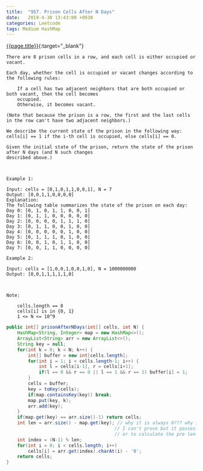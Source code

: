 ```yaml
---
title:  "957. Prison Cells After N Days"
date:   2019-4-30 13:43:00 +0930
categories: Leetcode
tags: Medium HashMap
---
```


[{{page.title}}](https://leetcode.com/problems/prison-cells-after-n-days/){:target="_blank"}

    There are 8 prison cells in a row, and each cell is either occupied or vacant.

    Each day, whether the cell is occupied or vacant changes according to the following rules:

        If a cell has two adjacent neighbors that are both occupied or both vacant, then the cell becomes
        occupied.
        Otherwise, it becomes vacant.

    (Note that because the prison is a row, the first and the last cells in the row can't have two adjacent neighbors.)

    We describe the current state of the prison in the following way: cells[i] == 1 if the i-th cell is occupied, else cells[i] == 0.

    Given the initial state of the prison, return the state of the prison after N days (and N such changes
    described above.)



    Example 1:

    Input: cells = [0,1,0,1,1,0,0,1], N = 7
    Output: [0,0,1,1,0,0,0,0]
    Explanation:
    The following table summarizes the state of the prison on each day:
    Day 0: [0, 1, 0, 1, 1, 0, 0, 1]
    Day 1: [0, 1, 1, 0, 0, 0, 0, 0]
    Day 2: [0, 0, 0, 0, 1, 1, 1, 0]
    Day 3: [0, 1, 1, 0, 0, 1, 0, 0]
    Day 4: [0, 0, 0, 0, 0, 1, 0, 0]
    Day 5: [0, 1, 1, 1, 0, 1, 0, 0]
    Day 6: [0, 0, 1, 0, 1, 1, 0, 0]
    Day 7: [0, 0, 1, 1, 0, 0, 0, 0]

    Example 2:

    Input: cells = [1,0,0,1,0,0,1,0], N = 1000000000
    Output: [0,0,1,1,1,1,1,0]



    Note:

        cells.length == 8
        cells[i] is in {0, 1}
        1 <= N <= 10^9



```java
public int[] prisonAfterNDays(int[] cells, int N) {
    HashMap<String, Integer> map = new HashMap<>();
    ArrayList<String> arr = new ArrayList<>();
    String key = null;
    for(int k = 0; k < N; k++) {
        int[] buffer = new int[cells.length];
        for(int i = 1; i < cells.length-1; i++) {
            int l = cells[i-1], r = cells[i+1];
            if(l == 0 && r == 0 || l == 1 && r == 1) buffer[i] = 1;
        }
        cells = buffer;
        key = toKey(cells);
        if(map.containsKey(key)) break;
        map.put(key, k);
        arr.add(key);
    }
    if(map.get(key) == arr.size()-1) return cells;
    int len = arr.size() - map.get(key); // why it is always 0??? why it is a perfect circle?
                                        // I can't prove but it passes all the cases
                                        // or to calculate the pre len before the circle
    int index = (N-1) % len;
    for(int i = 0; i < cells.length; i++)
        cells[i] = arr.get(index).charAt(i) - '0';
    return cells;
}
```
